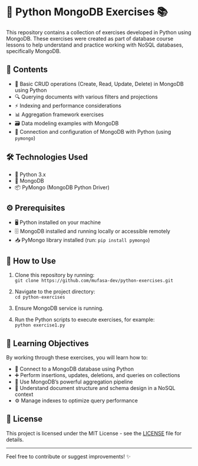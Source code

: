 # 🐍 Python MongoDB Exercises 📚

This repository contains a collection of exercises developed in Python using MongoDB. These exercises were created as part of database course lessons to help understand and practice working with NoSQL databases, specifically MongoDB.

## 📂 Contents

- 📝 Basic CRUD operations (Create, Read, Update, Delete) in MongoDB using Python  
- 🔍 Querying documents with various filters and projections  
- ⚡ Indexing and performance considerations  
- 📊 Aggregation framework exercises  
- 🗃️ Data modeling examples with MongoDB  
- 🔌 Connection and configuration of MongoDB with Python (using `pymongo`)

## 🛠️ Technologies Used

- 🐍 Python 3.x  
- 🍃 MongoDB  
- 📦 PyMongo (MongoDB Python Driver)

## ⚙️ Prerequisites

- 🖥️ Python installed on your machine  
- 🗄️ MongoDB installed and running locally or accessible remotely  
- 📥 PyMongo library installed (run: `pip install pymongo`)

## 🚀 How to Use

1. Clone this repository by running:  
   `git clone https://github.com/mufasa-dev/python-exercises.git`

2. Navigate to the project directory:  
   `cd python-exercises`

3. Ensure MongoDB service is running.

4. Run the Python scripts to execute exercises, for example:  
   `python exercise1.py`

## 🎯 Learning Objectives

By working through these exercises, you will learn how to:

- 🔗 Connect to a MongoDB database using Python  
- ➕ Perform insertions, updates, deletions, and queries on collections  
- 🧩 Use MongoDB’s powerful aggregation pipeline  
- 📐 Understand document structure and schema design in a NoSQL context  
- ⚙️ Manage indexes to optimize query performance

## 📄 License

This project is licensed under the MIT License - see the [LICENSE](LICENSE) file for details.

---

Feel free to contribute or suggest improvements! ✨
